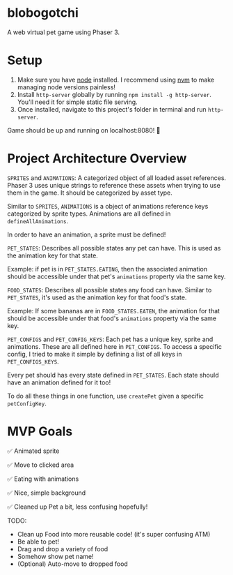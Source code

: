 # blobogotchi

A web virtual pet game using Phaser 3.

# Setup

1. Make sure you have [node](https://nodejs.org/en/) installed. I recommend using [nvm](https://github.com/nvm-sh/nvm) to make managing node versions painless!
2. Install `http-server` globally by running `npm install -g http-server`. You'll need it for simple static file serving.
3. Once installed, navigate to this project's folder in terminal and run `http-server`.

Game should be up and running on localhost:8080! 🎉

# Project Architecture Overview

`SPRITES` and `ANIMATIONS`:
A categorized object of all loaded asset references. Phaser 3 uses unique strings to reference these assets when trying to use them in the game. It should be categorized by asset type.

Similar to `SPRITES`, `ANIMATIONS` is a object of animations reference keys categorized by sprite types. Animations are all defined in `defineAllAnimations`.

In order to have an animation, a sprite must be defined!

`PET_STATES`:
Describes all possible states any pet can have. This is used as the animation key for that state.

Example: if pet is in `PET_STATES.EATING`, then the associated animation should be accessible under that pet's `animations` property via the same key.

`FOOD_STATES`:
Describes all possible states any food can have. Similar to `PET_STATES`, it's used as the animation key for that food's state.

Example: If some bananas are in `FOOD_STATES.EATEN`, the animation for that should be accessible under that food's `animations` property via the same key.

`PET_CONFIGS` and `PET_CONFIG_KEYS`:
Each pet has a unique key, sprite and animations. These are all defined here in `PET_CONFIGS`. To access a specific config, I tried to make it simple by defining a list of all keys in `PET_CONFIGS_KEYS`.

Every pet should has every state defined in `PET_STATES`. Each state should have an animation defined for it too!

To do all these things in one function, use `createPet` given a specific `petConfigKey`.

# MVP Goals

✅ Animated sprite

✅ Move to clicked area

✅ Eating with animations

✅ Nice, simple background

✅ Cleaned up Pet a bit, less confusing hopefully!

TODO:

- Clean up Food into more reusable code! (it's super confusing ATM)
- Be able to pet!
- Drag and drop a variety of food
- Somehow show pet name!
- (Optional) Auto-move to dropped food
